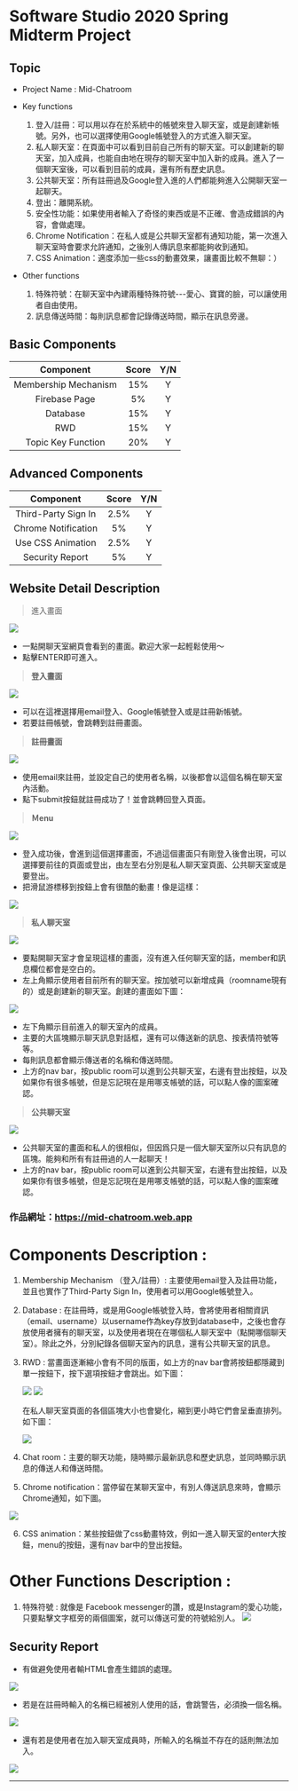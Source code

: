 # Software Studio 2020 Spring Midterm Project

## Topic
* Project Name : Mid-Chatroom
* Key functions
    1. 登入/註冊：可以用以存在於系統中的帳號來登入聊天室，或是創建新帳號。另外，也可以選擇使用Google帳號登入的方式進入聊天室。
    2. 私人聊天室：在頁面中可以看到目前自己所有的聊天室。可以創建新的聊天室，加入成員，也能自由地在現存的聊天室中加入新的成員。進入了一個聊天室後，可以看到目前的成員，還有所有歷史訊息。
    3. 公共聊天室：所有註冊過及Google登入進的人們都能夠進入公開聊天室一起聊天。
    4. 登出：離開系統。
    5. 安全性功能：如果使用者輸入了奇怪的東西或是不正確、會造成錯誤的內容，會做處理。
    6. Chrome Notification：在私人或是公共聊天室都有通知功能，第一次進入聊天室時會要求允許通知，之後別人傳訊息來都能夠收到通知。
    7. CSS Animation：適度添加一些css的動畫效果，讓畫面比較不無聊：）

    
* Other functions
    1.  特殊符號：在聊天室中內建兩種特殊符號---愛心、寶寶的臉，可以讓使用者自由使用。
    2.  訊息傳送時間：每則訊息都會記錄傳送時間，顯示在訊息旁邊。
    
## Basic Components
|Component|Score|Y/N|
|:-:|:-:|:-:|
|Membership Mechanism|15%|Y|
|Firebase Page|5%|Y|
|Database|15%|Y|
|RWD|15%|Y|
|Topic Key Function|20%|Y|

## Advanced Components
|Component|Score|Y/N|
|:-:|:-:|:-:|
|Third-Party Sign In|2.5%|Y|
|Chrome Notification|5%|Y|
|Use CSS Animation|2.5%|Y|
|Security Report|5%|Y|

## Website Detail Description
> 進入畫面
> 
![](https://i.imgur.com/N47jE6E.png)

* 一點開聊天室網頁會看到的畫面。歡迎大家一起輕鬆使用～
* 點擊ENTER即可進入。


> **登入畫面**
> 
![](https://i.imgur.com/M2atQjC.png)

* 可以在這裡選擇用email登入、Google帳號登入或是註冊新帳號。
* 若要註冊帳號，會跳轉到註冊畫面。

> **註冊畫面**
> 
![](https://i.imgur.com/cWgq1WF.png)

* 使用email來註冊，並設定自己的使用者名稱，以後都會以這個名稱在聊天室內活動。
* 點下submit按鈕就註冊成功了！並會跳轉回登入頁面。


> **Ｍenu**
> 
![](https://i.imgur.com/tZK0d11.png)



* 登入成功後，會進到這個選擇畫面，不過這個畫面只有剛登入後會出現，可以選擇要前往的頁面或登出，由左至右分別是私人聊天室頁面、公共聊天室或是要登出。
* 把滑鼠游標移到按鈕上會有很酷的動畫！像是這樣：

![](https://i.imgur.com/NwsLIW5.png)

 

> **私人聊天室**
> 
![](https://i.imgur.com/u1H2nPX.png)

* 要點開聊天室才會呈現這樣的畫面，沒有進入任何聊天室的話，member和訊息欄位都會是空白的。
* 左上角顯示使用者目前所有的聊天室。按加號可以新增成員（roomname現有的）或是創建新的聊天室。創建的畫面如下圖：

![](https://i.imgur.com/6olMv1K.png)


* 左下角顯示目前進入的聊天室內的成員。
* 主要的大區塊顯示聊天訊息對話框，還有可以傳送新的訊息、按表情符號等等。
* 每則訊息都會顯示傳送者的名稱和傳送時間。
* 上方的nav bar，按public room可以進到公共聊天室，右邊有登出按鈕，以及如果你有很多帳號，但是忘記現在是用哪支帳號的話，可以點人像的圖案確認。

> **公共聊天室**
> 
![](https://i.imgur.com/15PKaUs.png)

* 公共聊天室的畫面和私人的很相似，但因爲只是一個大聊天室所以只有訊息的區塊。能夠和所有有註冊過的人一起聊天！
* 上方的nav bar，按public room可以進到公共聊天室，右邊有登出按鈕，以及如果你有很多帳號，但是忘記現在是用哪支帳號的話，可以點人像的圖案確認。



### 作品網址：https://mid-chatroom.web.app

# Components Description : 
1. Membership Mechanism	（登入/註冊）: 主要使用email登入及註冊功能，並且也實作了Third-Party Sign In，使用者可以用Google帳號登入。
   
2. Database : 在註冊時，或是用Google帳號登入時，會將使用者相關資訊（email、username）以username作為key存放到database中，之後也會存放使用者擁有的聊天室，以及使用者現在在哪個私人聊天室中（點開哪個聊天室）。除此之外，分別紀錄各個聊天室內的訊息，還有公共聊天室的訊息。
3. RWD : 當畫面逐漸縮小會有不同的版面，如上方的nav bar會將按鈕都隱藏到單一按鈕下，按下選項按鈕才會跳出。如下圖：

   ![](https://i.imgur.com/1Dzk77k.png)
   ![](https://i.imgur.com/58qBMIs.png)



   在私人聊天室頁面的各個區塊大小也會變化，縮到更小時它們會呈垂直排列。如下圖：
   
   ![](https://i.imgur.com/V2NcPNl.png)
   
   
4. Chat room：主要的聊天功能，隨時顯示最新訊息和歷史訊息，並同時顯示訊息的傳送人和傳送時間。
5.  Chrome notification：當停留在某聊天室中，有別人傳送訊息來時，會顯示Chrome通知，如下圖。

   ![](https://i.imgur.com/sHlfOxK.png)

6. CSS animation：某些按鈕做了css動畫特效，例如一進入聊天室的enter大按鈕，menu的按鈕，還有nav bar中的登出按鈕。


# Other Functions Description : 


1. 特殊符號 : 就像是 Facebook messenger的讚，或是Instagram的愛心功能，只要點擊文字框旁的兩個圖案，就可以傳送可愛的符號給別人。
![](https://i.imgur.com/SBPF1t2.png)


## Security Report

* 有做避免使用者輸HTML會產生錯誤的處理。

![](https://i.imgur.com/Z3C9gZt.png)


* 若是在註冊時輸入的名稱已經被別人使用的話，會跳警告，必須換一個名稱。

![](https://i.imgur.com/p50X71J.png)

* 還有若是使用者在加入聊天室成員時，所輸入的名稱並不存在的話則無法加入。

![](https://i.imgur.com/RNTkW9H.png)


---


